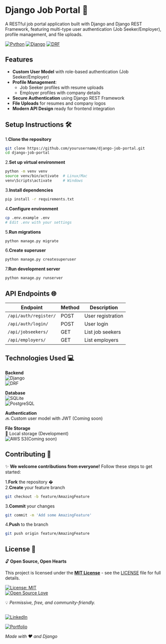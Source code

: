 # Django Job Portal 🚀

A RESTful job portal application built with Django and Django REST Framework, featuring multi-type user authentication (Job Seeker/Employer), profile management, and file uploads.

[![Python](https://img.shields.io/badge/Python-3.8+-blue.svg)](https://python.org)
[![Django](https://img.shields.io/badge/Django-5.2-brightgreen.svg)](https://djangoproject.com)
[![DRF](https://img.shields.io/badge/Django_REST_Framework-3.14-red.svg)](https://www.django-rest-framework.org)

## Features

- **Custom User Model** with role-based authentication (Job Seeker/Employer)
- **Profile Management**:
  - Job Seeker profiles with resume uploads
  - Employer profiles with company details
- **Secure Authentication** using Django REST Framework
- **File Uploads** for resumes and company logos
- **Modern API Design** ready for frontend integration

## Setup Instructions 🛠️

1.**Clone the repository**
   ```bash
   git clone https://github.com/yourusername/django-job-portal.git
   cd django-job-portal
   ```

2.**Set up virtual environment**
   ```bash
   python -m venv venv
   source venv/bin/activate  # Linux/Mac
   venv\Scripts\activate     # Windows
   ```

3.**Install dependencies**
   ```bash
   pip install -r requirements.txt
   ```

4.**Configure environment**
   ```bash
   cp .env.example .env
   # Edit .env with your settings
   ```

5.**Run migrations**
   ```bash
   python manage.py migrate
   ```

6.**Create superuser**
  ```bash
  python manage.py createsuperuser
  ```

7.**Run development server**
  ```bash
  python manage.py runserver
  ```
## API Endpoints 🌐


| Endpoint               | Method | Description          |
|------------------------|--------|----------------------|
| `/api/auth/register/`  | POST   | User registration   |
| `/api/auth/login/`     | POST   | User login          |
| `/api/jobseekers/`     | GET    | List job seekers    |
| `/api/employers/`      | GET    | List employers      |

## Technologies Used 💻


**Backend**  
![Django](https://img.shields.io/badge/Django-5.2-092E20?logo=django)  
![DRF](https://img.shields.io/badge/Django_REST_Framework-3.15-800000?logo=django)

**Database**  
![SQLite](https://img.shields.io/badge/SQLite-Development-003B57?logo=sqlite)  
![PostgreSQL](https://img.shields.io/badge/PostgreSQL-Production-4169E1?logo=postgresql)

**Authentication**  
🔜 Custom user model with JWT (Coming soon)

**File Storage**  
📁 Local storage (Development)  
![AWS S3](https://img.shields.io/badge/AWS_S3-Production-569A31?logo=amazons3)(Coming soon)

## Contributing 🤝  
✨ **We welcome contributions from everyone!** Follow these steps to get started:  

1.**Fork** the repository �  
2.**Create** your feature branch  
   ```bash
   git checkout -b feature/AmazingFeature
   ```
3.**Commit** your changes
  ```bash
  git commit -m 'Add some AmazingFeature'
  ```
4.**Push** to the branch
  ```bash
  git push origin feature/AmazingFeature
  ```

## License 📄
🔓 **Open Source, Open Hearts**  

This project is licensed under the **[MIT License](https://opensource.org/licenses/MIT)** - see the [LICENSE](LICENSE) file for full details.  

[![License: MIT](https://img.shields.io/badge/License-MIT-brightgreen?style=for-the-badge&logo=opensourceinitiative&logoColor=white)](https://opensource.org/licenses/MIT)  
[![Open Source Love](https://badges.frapsoft.com/os/v2/open-source.svg?v=103)](https://github.com/ellerbrock/open-source-badges/)  

💡 *Permissive, free, and community-friendly.* 


##

[![LinkedIn](https://img.shields.io/badge/-LinkedIn-black?style=for-the-badge&logo=linkedin&colorB=2867B2)](https://www.linkedin.com/in/muhammed-shabeeb-kt-38901921a)

[![Portfolio](https://img.shields.io/badge/Portfolio-%23000000?style=for-the-badge&logo=firefox&logoColor=#FF7139)](https://shabeeb-exe.github.io/Portfolio/)

*Made with ❤️ and Django*
  
